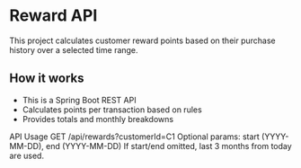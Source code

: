 # Reward API

This project calculates customer reward points based on their purchase history over a selected time range.

## How it works
- This is a Spring Boot REST API
- Calculates points per transaction based on rules
- Provides totals and monthly breakdowns

API Usage
GET /api/rewards?customerId=C1 Optional params: start (YYYY-MM-DD), end (YYYY-MM-DD) If start/end omitted, last 3 months from today are used.